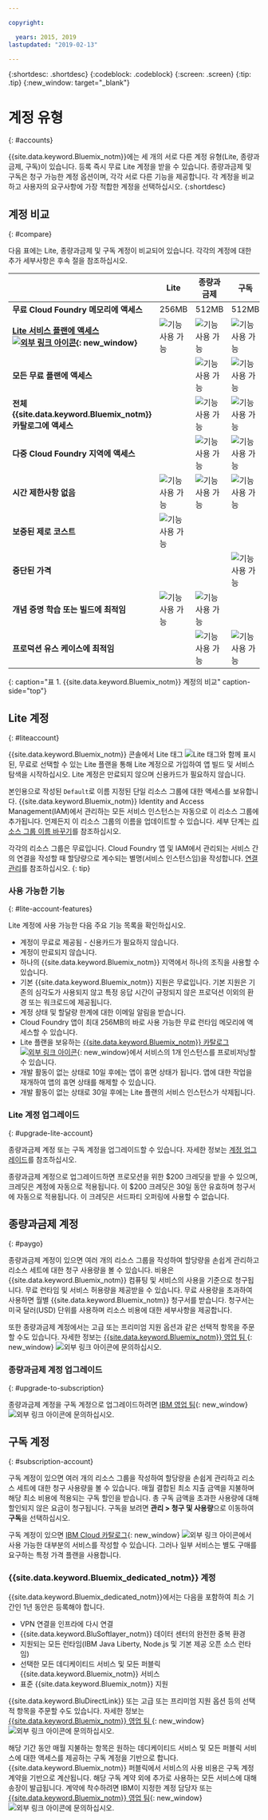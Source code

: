 ```yaml
---

copyright:

  years: 2015, 2019
lastupdated: "2019-02-13"

---
```


{:shortdesc: .shortdesc}
{:codeblock: .codeblock}
{:screen: .screen}
{:tip: .tip}
{:new_window: target="_blank"}

# 계정 유형
{: #accounts}

{{site.data.keyword.Bluemix_notm}}에는 세 개의 서로 다른 계정 유형(Lite, 종량과금제, 구독)이 있습니다. 등록 즉시 무료 Lite 계정을 받을 수 있습니다. 종량과금제 및 구독은 청구 가능한 계정 옵션이며, 각각 서로 다른 기능을 제공합니다. 각 계정을 비교하고 사용자의 요구사항에 가장 적합한 계정을 선택하십시오.
{:shortdesc}


## 계정 비교
{: #compare}

다음 표에는 Lite, 종량과금제 및 구독 계정이 비교되어 있습니다. 각각의 계정에 대한 추가 세부사항은 후속 절을 참조하십시오.

|  |Lite  |종량과금제 |구독 |
|--------------------|--------------------|--------------------|--------------------|
|**무료 Cloud Foundry 메모리에 액세스** |256MB |512MB |512MB |
| **[Lite 서비스 플랜에 액세스 ![외부 링크 아이콘](../icons/launch-glyph.svg "외부 링크 아이콘")](https://{DomainName}/catalog/?search=label:lite){: new_window}** | ![기능 사용 가능](../icons/icon_enabled.svg) | ![기능 사용 가능](../icons/icon_enabled.svg) | ![기능 사용 가능](../icons/icon_enabled.svg) |
|**모든 무료 플랜에 액세스** |  | ![기능 사용 가능](../icons/icon_enabled.svg) | ![기능 사용 가능](../icons/icon_enabled.svg) |
|**전체 {{site.data.keyword.Bluemix_notm}} 카탈로그에 액세스** |  | ![기능 사용 가능](../icons/icon_enabled.svg) | ![기능 사용 가능](../icons/icon_enabled.svg) |
|**다중 Cloud Foundry 지역에 액세스** |  | ![기능 사용 가능](../icons/icon_enabled.svg) | ![기능 사용 가능](../icons/icon_enabled.svg) |
|**시간 제한사항 없음** | ![기능 사용 가능](../icons/icon_enabled.svg) | ![기능 사용 가능](../icons/icon_enabled.svg) | ![기능 사용 가능](../icons/icon_enabled.svg) |
|**보증된 제로 코스트** | ![기능 사용 가능](../icons/icon_enabled.svg) |  |  |
|**중단된 가격** |  |  | ![기능 사용 가능](../icons/icon_enabled.svg) |
|**개념 증명 학습 또는 빌드에 최적임** | ![기능 사용 가능](../icons/icon_enabled.svg) | ![기능 사용 가능](../icons/icon_enabled.svg) |  |
|**프로덕션 유스 케이스에 최적임** |  | ![기능 사용 가능](../icons/icon_enabled.svg) | ![기능 사용 가능](../icons/icon_enabled.svg) |
{: caption="표 1. {{site.data.keyword.Bluemix_notm}} 계정의 비교" caption-side="top"}


## Lite 계정
{: #liteaccount}

{{site.data.keyword.Bluemix_notm}} 콘솔에서 Lite 태그 ![Lite 태그](../icons/Lite.svg)와 함께 표시된, 무료로 선택할 수 있는 Lite 플랜을 통해 Lite 계정으로 가입하여 앱 빌드 및 서비스 탐색을 시작하십시오. Lite 계정은 만료되지 않으며 신용카드가 필요하지 않습니다.

본인용으로 작성된 `Default`로 이름 지정된 단일 리소스 그룹에 대한 액세스를 보유합니다. {{site.data.keyword.Bluemix_notm}} Identity and Access Management(IAM)에서 관리하는 모든 서비스 인스턴스는 자동으로 이 리소스 그룹에 추가됩니다. 언제든지 이 리소스 그룹의 이름을 업데이트할 수 있습니다. 세부 단계는 [리소스 그룹 이름 바꾸기](/docs/resources/resourcegroups.html#renaming-a-resource-group)를 참조하십시오.

각각의 리소스 그룹은 무료입니다. Cloud Foundry 앱 및 IAM에서 관리되는 서비스 간의 연결을 작성할 때 할당량으로 계수되는 별명(서비스 인스턴스임)을 작성합니다. [연결 관리](/docs/resources/connecting_apps.html#connect_app)를 참조하십시오.
{: tip}

### 사용 가능한 기능
{: #lite-account-features}

Lite 계정에 사용 가능한 다음 주요 기능 목록을 확인하십시오.

   * 계정이 무료로 제공됨 - 신용카드가 필요하지 않습니다.
   * 계정이 만료되지 않습니다.
   * 하나의 {{site.data.keyword.Bluemix_notm}} 지역에서 하나의 조직을 사용할 수 있습니다.
   * 기본 {{site.data.keyword.Bluemix_notm}} 지원은 무료입니다. 기본 지원은 기존의 심각도가 사용되지 않고 특정 응답 시간이 규정되지 않은 프로덕션 이외의 환경 또는 워크로드에 제공됩니다.
   * 계정 상태 및 할달량 한계에 대한 이메일 알림을 받습니다.
   * Cloud Foundry 앱이 최대 256MB의 바로 사용 가능한 무료 런타임 메모리에 액세스할 수 있습니다.
   * Lite 플랜을 보유하는 [{{site.data.keyword.Bluemix_notm}} 카탈로그 ![외부 링크 아이콘](../icons/launch-glyph.svg "외부 링크 아이콘")](https://cloud.ibm.com/catalog/?search=label:lite%20lite){: new_window}에서 서비스의 1개 인스턴스를 프로비저닝할 수 있습니다.
   * 개발 활동이 없는 상태로 10일 후에는 앱이 휴면 상태가 됩니다. 앱에 대한 작업을 재개하여 앱의 휴면 상태를 해제할 수 있습니다. 
   * 개발 활동이 없는 상태로 30일 후에는 Lite 플랜의 서비스 인스턴스가 삭제됩니다.

### Lite 계정 업그레이드
{: #upgrade-lite-account}

종량과금제 계정 또는 구독 계정을 업그레이드할 수 있습니다. 자세한 정보는 [계정 업그레이드](/docs/account/account_settings.html#upgrading-account)를 참조하십시오.

종량과금제 계정으로 업그레이드하면 프로모션을 위한 $200 크레딧을 받을 수 있으며, 크레딧은 계정에 자동으로 적용됩니다. 이 $200 크레딧은 30일 동안 유효하며 청구서에 자동으로 적용됩니다. 이 크레딧은 서드파티 오퍼링에 사용할 수 없습니다.

## 종량과금제 계정
{: #paygo}

종량과금제 계정이 있으면 여러 개의 리소스 그룹을 작성하여 할당량을 손쉽게 관리하고 리소스 세트에 대한 청구 사용량을 볼 수 있습니다. 비용은 {{site.data.keyword.Bluemix_notm}} 컴퓨팅 및 서비스의 사용을 기준으로 청구됩니다. 무료 런타임 및 서비스 허용량을 제공받을 수 있습니다. 무료 사용량을 초과하여 사용하면 월별 {{site.data.keyword.Bluemix_notm}} 청구서를 받습니다. 청구서는 미국 달러(USD) 단위를 사용하며 리소스 비용에 대한 세부사항을 제공합니다.

또한 종량과금제 계정에서는 고급 또는 프리미엄 지원 옵션과 같은 선택적 항목을 주문할 수도 있습니다. 자세한 정보는 [{{site.data.keyword.Bluemix_notm}} 영업 팀 ](https://www.ibm.com/cloud-computing/bluemix/contact-us){: new_window} ![외부 링크 아이콘](../icons/launch-glyph.svg)에 문의하십시오.


### 종량과금제 계정 업그레이드
{: #upgrade-to-subscription}

종량과금제 계정을 구독 계정으로 업그레이드하려면 [IBM 영업 팀](https://www.ibm.com/cloud-computing/bluemix/contact-us){: new_window} ![외부 링크 아이콘](../icons/launch-glyph.svg "외부 링크 아이콘")에 문의하십시오.

## 구독 계정
{: #subscription-account}

구독 계정이 있으면 여러 개의 리소스 그룹을 작성하여 할당량을 손쉽게 관리하고 리소스 세트에 대한 청구 사용량을 볼 수 있습니다. 매월 결합된 최소 지출 금액을 지불하며 해당 최소 비용에 적용되는 구독 할인을 받습니다. 총 구독 금액을 초과한 사용량에 대해 할인되지 않은 요금이 청구됩니다. 구독을 보려면 **관리 > 청구 및 사용량**으로 이동하여 **구독**을 선택하십시오.

구독 계정이 있으면 [IBM Cloud 카탈로그](https://cloud.ibm.com/catalog){: new_window} ![외부 링크 아이콘](../icons/launch-glyph.svg "외부 링크 아이콘")에서 사용 가능한 대부분의 서비스를 작성할 수 있습니다. 그러나 일부 서비스는 별도 구매를 요구하는 특정 가격 플랜을 사용합니다.

### {{site.data.keyword.Bluemix_dedicated_notm}} 계정
{{site.data.keyword.Bluemix_dedicated_notm}}에서는 다음을 포함하여 최소 기간인 1년 동안은 등록해야 합니다.

   * VPN 연결을 인프라에 다시 연결
   * {{site.data.keyword.BluSoftlayer_notm}} 데이터 센터의 완전한 중복 환경
   * 지원되는 모든 런타임(IBM Java Liberty, Node.js 및 기본 제공 오픈 소스 런타임)
   * 선택한 모든 데디케이티드 서비스 및 모든 퍼블릭 {{site.data.keyword.Bluemix_notm}} 서비스
   * 표준 {{site.data.keyword.Bluemix_notm}} 지원

{{site.data.keyword.BluDirectLink}} 또는 고급 또는 프리미엄 지원 옵션 등의 선택적 항목을 주문할 수도 있습니다. 자세한 정보는 [{{site.data.keyword.Bluemix_notm}} 영업 팀 ](https://www.ibm.com/cloud-computing/bluemix/contact-us){: new_window} ![외부 링크 아이콘](../icons/launch-glyph.svg)에 문의하십시오.

해당 기간 동안 매월 지불하는 항목은 원하는 데디케이티드 서비스 및 모든 퍼블릭 서비스에 대한 액세스를 제공하는 구독 계정을 기반으로 합니다. {{site.data.keyword.Bluemix_notm}} 퍼블릭에서 서비스의 사용 비용은 구독 계정 계약을 기반으로 계산됩니다. 해당 구독 계약 외에 추가로 사용하는 모든 서비스에 대해 송장이 발급됩니다. 계약에 착수하려면 IBM이 지정한 계정 담당자 또는 [{{site.data.keyword.Bluemix_notm}} 영업 팀](https://www.ibm.com/cloud-computing/bluemix/contact-us){: new_window} ![외부 링크 아이콘](../icons/launch-glyph.svg)에 문의하십시오.
